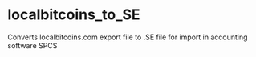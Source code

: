 # localbitcoins_to_SE
Converts localbitcoins.com export file to .SE file for import in accounting software SPCS
